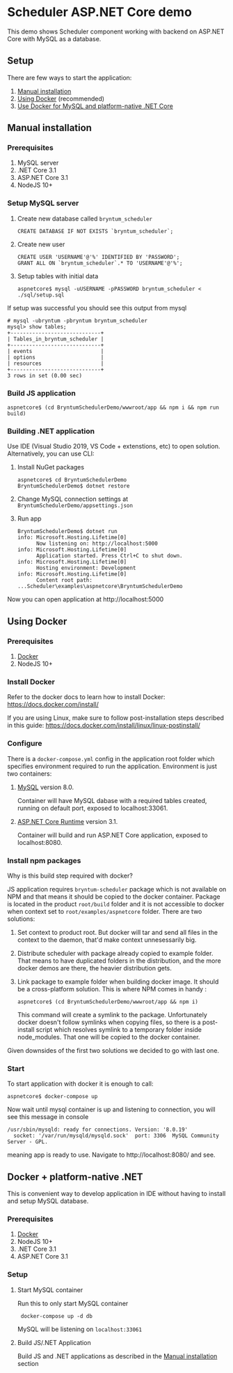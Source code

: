 # Scheduler ASP.NET Core demo

This demo shows Scheduler component working with backend on ASP.NET Core with MySQL as a database.

## Setup

There are few ways to start the application:

1. [Manual installation](#manual-installation)
2. [Using Docker](#using-docker) (recommended)
3. [Use Docker for MySQL and platform-native .NET Core](#Docker-+-platform-native-.NET)

<a name="manual"></a>
## Manual installation

### Prerequisites
1. MySQL server
2. .NET Core 3.1
3. ASP.NET Core 3.1
4. NodeJS 10+

### Setup MySQL server

1. Create new database called `bryntum_scheduler`
    
    ```
    CREATE DATABASE IF NOT EXISTS `bryntum_scheduler`;
    ```

2. Create new user

    ```
    CREATE USER 'USERNAME'@'%' IDENTIFIED BY 'PASSWORD';
    GRANT ALL ON `bryntum_scheduler`.* TO 'USERNAME'@'%';
    ```

3. Setup tables with initial data

    ```
    aspnetcore$ mysql -uUSERNAME -pPASSWORD bryntum_scheduler < ./sql/setup.sql
    ```

If setup was successful you should see this output from mysql

```
# mysql -ubryntum -pbryntum bryntum_scheduler
mysql> show tables;
+-----------------------------+
| Tables_in_bryntum_scheduler |
+-----------------------------+
| events                      |
| options                     |
| resources                   |
+-----------------------------+
3 rows in set (0.00 sec)
```

### Build JS application

```
aspnetcore$ (cd BryntumSchedulerDemo/wwwroot/app && npm i && npm run build)
```

### Building .NET application

Use IDE (Visual Studio 2019, VS Code + extenstions, etc) to open solution. Alternatively, you can use CLI:

1. Install NuGet packages
    ```
    aspnetcore$ cd BryntumSchedulerDemo
    BryntumSchedulerDemo$ dotnet restore
    ```
2. Change MySQL connection settings at `BryntumSchedulerDemo/appsettings.json`

3. Run app
    ```
    BryntumSchedulerDemo$ dotnet run
    info: Microsoft.Hosting.Lifetime[0]
          Now listening on: http://localhost:5000
    info: Microsoft.Hosting.Lifetime[0]
          Application started. Press Ctrl+C to shut down.
    info: Microsoft.Hosting.Lifetime[0]
          Hosting environment: Development
    info: Microsoft.Hosting.Lifetime[0]
          Content root path: ...Scheduler\examples\aspnetcore\BryntumSchedulerDemo
    ```

Now you can open application at http://localhost:5000

<a name="docker"></a>
## Using Docker

### Prerequisites

1. [Docker](https://docs.docker.com/install/)
2. NodeJS 10+

### Install Docker

Refer to the docker docs to learn how to install Docker:
https://docs.docker.com/install/

If you are using Linux, make sure to follow post-installation steps described in this guide:
https://docs.docker.com/install/linux/linux-postinstall/

### Configure

There is a `docker-compose.yml` config in the application root folder which specifies environment required to run the
application. Environment is just two containers:

1. [MySQL](https://hub.docker.com/_/mysql) version 8.0. 

    Container will have MySQL dabase with a required tables created, running on default port, exposed to localhost:33061.

2. [ASP.NET Core Runtime](https://hub.docker.com/_/microsoft-dotnet-core-aspnet/) version 3.1.

    Container will build and run ASP.NET Core application, exposed to localhost:8080.

### Install npm packages

Why is this build step required with docker? 

JS application requires `bryntum-scheduler` package which is not available on NPM and that means it should be copied to
the docker container. Package is located in the product `root/build` folder and it is not accessible to docker when
context set to `root/examples/aspnetcore` folder. There are two solutions:
1. Set context to product root. But docker will tar and send all files in the context to the daemon, that'd make context
unnesessarily big.

2. Distribute scheduler with package already copied to example folder. That means to have duplicated folders
in the distribution, and the more docker demos are there, the heavier distribution gets.

3. Link package to example folder when building docker image. It should be a cross-platform solution. This is where NPM
comes in handy :
    ```
    aspnetcore$ (cd BryntumSchedulerDemo/wwwroot/app && npm i)
    ```
    
    This command will create a symlink to the package. Unfortunately docker doesn't follow symlinks when copying files,
    so there is a post-install script which resolves symlink to a temporary folder inside node_modules. That one will
    be copied to the docker container.

Given downsides of the first two solutions we decided to go with last one.

### Start

To start application with docker it is enough to call:

    aspnetcore$ docker-compose up

Now wait until mysql container is up and listening to connection, you will see this message in console

```
/usr/sbin/mysqld: ready for connections. Version: '8.0.19'
  socket: '/var/run/mysqld/mysqld.sock'  port: 3306  MySQL Community Server - GPL.
  ```

meaning app is ready to use. Navigate to http://localhost:8080/ and see.

## Docker + platform-native .NET

This is convenient way to develop application in IDE without having to install and setup MySQL database.

### Prerequisites

1. [Docker](https://docs.docker.com/install/)
2. NodeJS 10+
3. .NET Core 3.1
4. ASP.NET Core 3.1

### Setup

1. Start MySQL container

    Run this to only start MySQL container

        docker-compose up -d db

    MySQL will be listening on `localhost:33061`

2. Build JS/.NET Application

    Build JS and .NET applications as described in the [Manual installation](#dotner) section

